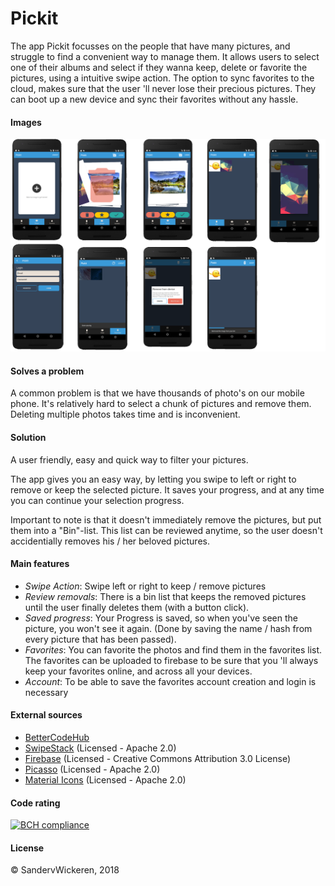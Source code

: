 # Pickit

The app Pickit focusses on the people that have many pictures, and struggle to find a convenient way to manage them.
It allows users to select one of their albums and select if they wanna keep, delete or favorite the pictures, using
a intuitive swipe action. The option to sync favorites to the cloud, makes sure that the user 'll never lose their
precious pictures. They can boot up a new device and sync their favorites without any hassle.

#### Images
![board1](doc/screens.png)


#### Solves a problem
A common problem is that we have thousands of photo's on our mobile phone. It's
relatively hard to select a chunk of pictures and remove them. Deleting multiple 
photos takes time and is inconvenient.

#### Solution
A user friendly, easy and quick way to filter your pictures. 

The app gives you an easy way, by letting you swipe to left or right to remove or
keep the selected picture. It saves your progress, and at any time you can continue
your selection progress.

Important to note is that it doesn't immediately remove the pictures, but put them
into a "Bin"-list. This list can be reviewed anytime, so the user doesn't accidentially
removes his / her beloved pictures.

#### Main features
- _Swipe Action_: Swipe left or right to keep / remove pictures
- _Review removals_: There is a bin list that keeps the removed pictures until the user finally deletes them (with a button click).
- _Saved progress_: Your Progress is saved, so when you've seen the picture, you won't see it again. (Done by saving the name
/ hash from every picture that has been passed).
- _Favorites_: You can favorite the photos and find them in the favorites list. The favorites can be 
uploaded to firebase to be sure that you 'll always keep your favorites online, and across all your
devices.
- _Account_: To be able to save the favorites account creation and login is necessary 

#### External sources
- [BetterCodeHub](https://bettercodehub.com/) 
- [SwipeStack](https://github.com/flschweiger/SwipeStack) (Licensed - Apache 2.0)
- [Firebase](https://firebase.google.com/) (Licensed - Creative Commons Attribution 3.0 License)
- [Picasso](http://square.github.io/picasso/) (Licensed - Apache 2.0)
- [Material Icons](https://material.io/icons/) (Licensed - Apache 2.0)
 
#### Code rating
[![BCH compliance](https://bettercodehub.com/edge/badge/SandervWickeren/PictureSwipe?branch=master)](https://bettercodehub.com/)

#### License


© SandervWickeren, 2018







